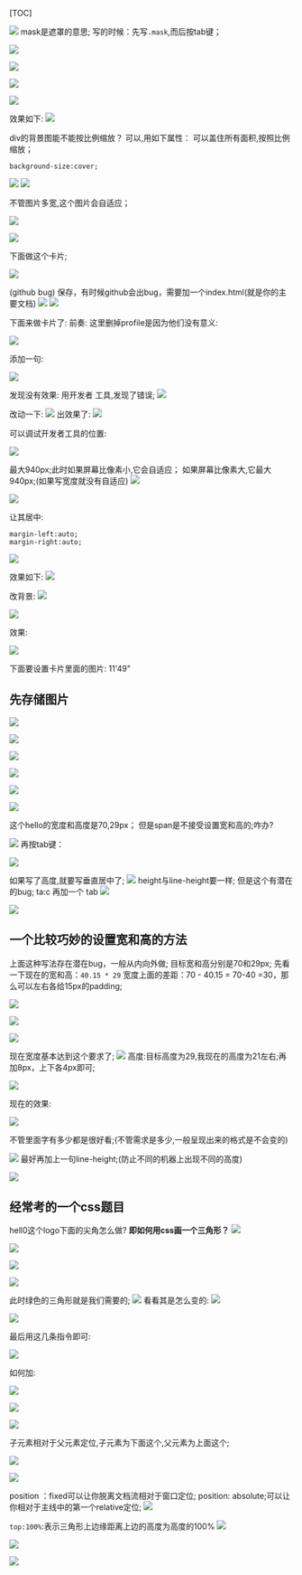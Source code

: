 [TOC]

![]((11_2)css布局和定位_files/ed4753b1-14e6-436d-88b5-d627c6e04ec9.jpg)
mask是遮罩的意思;
写的时候：先写`.mask`,而后按tab键；

![]((11_2)css布局和定位_files/e9d0905f-b2a6-40f2-b20f-1f0555346e3b.png)

![]((11_2)css布局和定位_files/1de18170-74dc-421d-8279-c216e392d1e6.png)

![]((11_2)css布局和定位_files/71f272cb-677f-4339-908c-49fdc459bb92.jpg)

![]((11_2)css布局和定位_files/1c02eddb-8185-4b46-8873-8698bcf4adb9.png)

效果如下:
![]((11_2)css布局和定位_files/5f3cc394-4842-43ba-9006-4264a683898a.jpg)

div的背景图能不能按比例缩放？
可以,用如下属性：
可以盖住所有面积,按照比例缩放；
```
background-size:cover;
```

![]((11_2)css布局和定位_files/42599dab-2362-4296-94e0-5bd85eca9c03.png)
![]((11_2)css布局和定位_files/484a1c22-e8e8-4600-b461-772dd8f6b551.jpg)

不管图片多宽,这个图片会自适应；

![]((11_2)css布局和定位_files/1d0230ba-206e-428c-9bd6-876dcd15e96b.jpg)

![]((11_2)css布局和定位_files/822c468f-28d5-46ff-92ed-530ab2ff81d0.jpg)

下面做这个卡片;

![]((11_2)css布局和定位_files/a55c517e-3d99-4a35-acbf-837c7ecb2866.jpg)

(github bug)
保存，有时候github会出bug，需要加一个index.html(就是你的主要文档)
![]((11_2)css布局和定位_files/867ead0d-8119-4eaa-a61a-a10aafac1209.png)
![]((11_2)css布局和定位_files/10c8d45d-b5b9-4cef-bc24-5c03786efae5.jpg)

下面来做卡片了:
前奏:
这里删掉profile是因为他们没有意义:

![]((11_2)css布局和定位_files/f9c8aa1b-cbdd-4107-a511-26db0f55ce72.png)

添加一句:

![]((11_2)css布局和定位_files/37433a34-1c36-40d3-b3fb-229e6c5a8c73.png)

发现没有效果:
用开发者 工具,发现了错误;
![]((11_2)css布局和定位_files/ab3a5862-3d27-410f-8818-1a68f8eae111.jpg)

改动一下:
![]((11_2)css布局和定位_files/8f463613-84d8-469f-83e4-5476d1e7726c.png)
出效果了:
![]((11_2)css布局和定位_files/ddd4ee3a-b25a-437f-9c21-f6836405ee47.jpg)

可以调试开发者工具的位置:

![]((11_2)css布局和定位_files/82fc7390-95f2-4fa2-ba51-f74924d66b96.jpg)


最大940px;此时如果屏幕比像素小,它会自适应；
如果屏幕比像素大,它最大940px;(如果写宽度就没有自适应)
![]((11_2)css布局和定位_files/e2927ed0-4a95-4c41-87fa-1a0abbe62670.png)

![]((11_2)css布局和定位_files/4b2cfedb-9be4-4e7d-bf85-d30c5c7603f4.jpg)

让其居中:
```
margin-left:auto;
margin-right:auto;

```
![]((11_2)css布局和定位_files/b19ffbba-758b-404f-8c2c-2dee0e172cca.png)

效果如下:
![]((11_2)css布局和定位_files/7483ea89-5615-42fe-80cb-1888ac6264e3.jpg)

改背景:
![]((11_2)css布局和定位_files/0de6e375-c37b-4c3d-809d-f0a6ddb5ed09.png)

![]((11_2)css布局和定位_files/02d06869-3069-4d4d-80b6-79ce03274b26.png)

效果:

![]((11_2)css布局和定位_files/0ce0720f-923a-48d2-8dfa-cbcc589e825e.jpg)

下面要设置卡片里面的图片:
11'49"


## 先存储图片

![]((11_2)css布局和定位_files/2211a1f8-d3a7-4918-9086-ab5f2d6c0596.jpg)

![]((11_2)css布局和定位_files/f4cc7249-a3e2-4120-b978-5cb8aaee2f5c.png)

![]((11_2)css布局和定位_files/d49ccbda-09e2-48ab-bb28-004285a3bec9.jpg)

![]((11_2)css布局和定位_files/adeb1d6a-73e0-4bc6-8221-ed0d3c71b465.png)

![]((11_2)css布局和定位_files/f6759626-5d47-4501-b9da-93918696de0d.png)

![]((11_2)css布局和定位_files/55acff31-6e42-441b-bdab-4f18b50434c8.jpg)

这个hello的宽度和高度是70,29px；
但是span是不接受设置宽和高的;咋办?

![]((11_2)css布局和定位_files/62fcaee1-1c3b-4ba8-aaa9-5dff3070f76c.png)
再按tab键：

![]((11_2)css布局和定位_files/15ad86b2-e66a-42e2-b08d-4573c364beab.png)

如果写了高度,就要写垂直居中了;
![]((11_2)css布局和定位_files/369fab3c-9b9d-40c5-80ca-e50834a6c49e.png)
height与line-height要一样;
但是这个有潜在的bug;
ta:c  再加一个 tab
![]((11_2)css布局和定位_files/ccf5c81e-12df-4923-ad0b-f989b9e4db8a.png)

![]((11_2)css布局和定位_files/422f983e-2e55-4bcf-bb5a-dce253e013e0.png)
## 一个比较巧妙的设置宽和高的方法

上面这种写法存在潜在bug，一般从内向外做;
目标宽和高分别是70和29px;
先看一下现在的宽和高：`40.15 * 29`
宽度上面的差距：70 - 40.15 = 70-40 =30，那么可以左右各给15px的padding;

![]((11_2)css布局和定位_files/21187432-01b7-4925-8dab-a279041b613f.png)

![]((11_2)css布局和定位_files/9ecb20f0-5035-4831-8961-47398805c6c0.png)

![]((11_2)css布局和定位_files/2b32a301-f5aa-4270-8eb6-42632f4f7c1e.png)

现在宽度基本达到这个要求了;
![]((11_2)css布局和定位_files/38221005-3344-4e60-a15e-d75443c7c09d.jpg)
高度:目标高度为29,我现在的高度为21左右;再加8px，上下各4px即可;

![]((11_2)css布局和定位_files/c2aecc34-7522-4447-896f-b8d9a8f0471f.png)

现在的效果:

![]((11_2)css布局和定位_files/9cd999ce-d199-47cd-9a29-615ec880b0ec.jpg)

不管里面字有多少都是很好看;(不管需求是多少,一般呈现出来的格式是不会变的)

![]((11_2)css布局和定位_files/486273ee-083a-475a-963a-612c54648d86.png)
最好再加上一句line-height;(防止不同的机器上出现不同的高度)

![]((11_2)css布局和定位_files/46df5cd1-de6f-46d3-9ea1-2f6be66088d6.png)

## 经常考的一个css题目
hell0这个logo下面的尖角怎么做?
**即如何用css画一个三角形？**
![]((11_2)css布局和定位_files/dd8b7baf-8bd0-4e5f-b488-c0006443fcf7.png)

![]((11_2)css布局和定位_files/c1421eb4-bfad-407e-9513-bb03cae8e9b4.png)


![]((11_2)css布局和定位_files/6372dbbb-6758-4262-8bf2-5ad1e84df56b.png)

![]((11_2)css布局和定位_files/70c81680-807c-4ed8-8986-ba9a043be7f0.png)


此时绿色的三角形就是我们需要的;
![]((11_2)css布局和定位_files/fb067ebd-1322-47d9-bb78-aa882be5f0d9.png)
看看其是怎么变的:
![]((11_2)css布局和定位_files/74491002-4fa4-48b9-96f7-2ed768992ddd.png)

![]((11_2)css布局和定位_files/b1b861cd-4be6-42e5-bd0f-cb30cbe7a5e0.png)

最后用这几条指令即可:

![]((11_2)css布局和定位_files/ee0bc4cb-dd87-4738-93d3-e1b464c9ea33.png)

如何加:


![]((11_2)css布局和定位_files/d9cb9c29-1a7a-44bd-8284-d510c660f292.png)

![]((11_2)css布局和定位_files/dfe98dbc-e632-4c1a-a4d3-9877113d1341.png)

![]((11_2)css布局和定位_files/c99c5d9e-5bf1-465e-a841-786e051d2dda.jpg)

子元素相对于父元素定位,子元素为下面这个,父元素为上面这个;

![]((11_2)css布局和定位_files/775d8d43-3e09-4755-a75c-45c9b4d745ec.png)



![]((11_2)css布局和定位_files/22312d02-3440-4363-b166-958325e4d35a.jpg)

position ：fixed可以让你脱离文档流相对于窗口定位;
position: absolute;可以让你相对于主线中的第一个relative定位;
![]((11_2)css布局和定位_files/ae5adddc-d386-4267-9c25-55061846468d.png)

`top:100%`:表示三角形上边缘距离上边的高度为高度的100%
![]((11_2)css布局和定位_files/e408bc46-f26b-4224-a7b6-55aecee2a3b9.jpg)

![]((11_2)css布局和定位_files/ea814162-6a69-4ec6-974a-4d607b8a5e12.png)

![]((11_2)css布局和定位_files/4e648adb-276e-4e3f-9e3b-210a4faebaeb.jpg)
